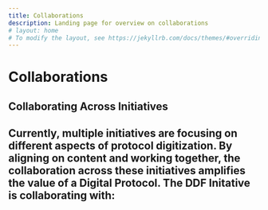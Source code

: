 ```yaml
---
title: Collaborations
description: Landing page for overview on collaborations
# layout: home
# To modify the layout, see https://jekyllrb.com/docs/themes/#overriding-theme-defaults
---
```

# Collaborations

## Collaborating Across Initiatives

Currently, multiple initiatives are focusing on different aspects of protocol digitization.  By aligning on content and working together, the collaboration across these initiatives amplifies the value of a Digital Protocol. The DDF Initative is collaborating with:
- 

